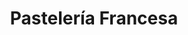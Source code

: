 ---
title: "Pastelería Francesa"
url: /san-miguel/pasteleria-francesa-14a-calle-oriente/
shop: panadería
---